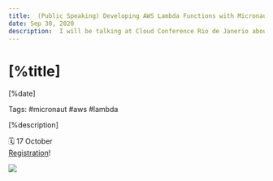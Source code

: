 ```yaml
---
title:  (Public Speaking) Developing AWS Lambda Functions with Micronaut
date: Sep 30, 2020
description:  I will be talking at Cloud Conference Rio de Janerio about how to write AWS Lambda functions with Micronaut
---
```


# [%title]

[%date]

Tags: #micronaut #aws #lambda

[%description]

🗓 17 October  
[Registration](https://cloudconferenceday.com/)!

![](https://sergiodelamo.com/blog/cloud-conference-rio-de-jainero.jpg)